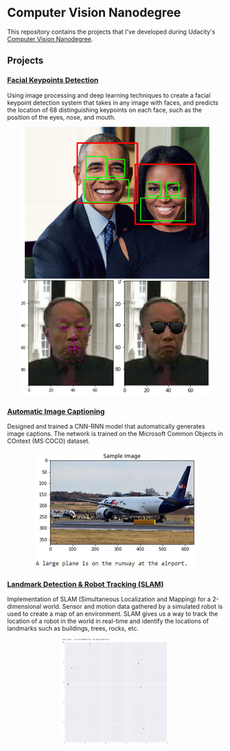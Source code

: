 # Computer Vision Nanodegree 

This repository contains the projects that I've developed during Udacity's [Computer Vision Nanodegree](https://www.udacity.com/course/computer-vision-nanodegree--nd891).

## Projects

### [Facial Keypoints Detection](https://github.com/HROlive/Computer-Vision-Nanodegree/tree/master/project_1-facial_keypoint%20_detection)

Using image processing and deep learning techniques to create a facial keypoint detection system that takes in any image with faces, and predicts the location of 68 distinguishing keypoints on each face, such as the position of the eyes, nose, and mouth.

<p align="center">
  <img src="images/facial_keypoint_inference.jpg">
</p>

### [Automatic Image Captioning](https://github.com/HROlive/Computer-Vision-Nanodegree/tree/master/project_2-automatic_image_captioning)

Designed and trained a CNN-RNN model that automatically generates image captions. The network is trained on the Microsoft Common Objects in COntext (MS COCO) dataset.

<p align="center">
  <img src="images/caption_inference.jpg">
</p>

### [Landmark Detection & Robot Tracking (SLAM)](https://github.com/HROlive/Computer-Vision-Nanodegree/tree/master/project_3-SLAM_landmark_detection_%26_robot_tracking)

Implementation of SLAM (Simultaneous Localization and Mapping) for a 2-dimensional world. Sensor and motion data gathered by a simulated robot is used to create a map of an environment. SLAM gives us a way to track the location of a robot in the world in real-time and identify the locations of landmarks such as buildings, trees, rocks, etc.

<p align="center">
  <img src="images/slam_result.jpg" width=50% height=50%>
</p>
